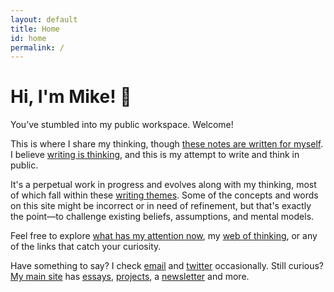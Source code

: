 ```yaml
---
layout: default
title: Home
id: home
permalink: /
---
```

<div>
  <h1>Hi, I'm Mike! 👋</h1>
</div>

You’ve stumbled into my public workspace. Welcome!

This is where I share my thinking, though <a href="these-notes-are-written-for-myself">these notes are written for myself</a>. I believe <a href="writing-is-thinking">writing is thinking</a>, and this is my attempt to write and think in public.

It's a perpetual work in progress and evolves along with my thinking, most of which fall within these <a href="/Writing-themes">writing themes</a>. Some of the concepts and words on this site might be incorrect or in need of refinement, but that's exactly the point—to challenge existing beliefs, assumptions, and mental models.

Feel free to explore <a href="What-has-my-attention-now">what has my attention now</a>, my <a href="web-of-thinking">web of thinking</a>, or any of the links that catch your curiosity.

Have something to say? I check [email](mailto:yo@miketannenbaum.com) and [twitter](https://twitter.com/theroyaltbomb) occasionally. Still curious? [My main site](https://miketannenbaum.com) has [essays](https://miketannenbaum.com/writings), [projects](https://miketannenbaum.com/projects), a [newsletter](https://miketannenbaum.com/signup) and more.
